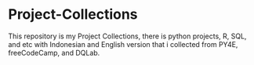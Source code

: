 # Project-Collections
This repository is my Project Collections, there is python projects, R, SQL, and etc with Indonesian and English version that i collected from PY4E, freeCodeCamp, and DQLab.
